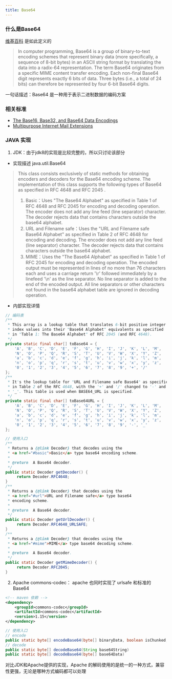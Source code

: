 ```yaml
---
title: Base64
---
```

### 什么是Base64
[维基百科](https://en.wikipedia.org/wiki/Base64) 是如此定义的
>  In computer programming, Base64 is a group of binary-to-text encoding schemes that represent binary data (more specifically, a sequence of 8-bit bytes) in an ASCII string format by translating the data into a radix-64 representation. The term Base64 originates from a specific MIME content transfer encoding. Each non-final Base64 digit represents exactly 6 bits of data. Three bytes (i.e., a total of 24 bits) can therefore be represented by four 6-bit Base64 digits.


一句话描述：Base64 是一种用于表示二进制数据的编码方案


### 相关标准
- [The Base16, Base32, and Base64 Data Encodings](https://www.ietf.org/rfc/rfc4648.txt)
- [Multipurpose Internet Mail Extensions](https://www.ietf.org/rfc/rfc2045.txt)


### JAVA 实现
1. JDK：由于jdk8的实现是比较完整的，所以只讨论该部分

- 实现描述 java.util.Base64
> This class consists exclusively of static methods for obtaining encoders and decoders for the Base64 encoding scheme. The implementation of this class supports the following types of Base64 as specified in RFC 4648  and RFC 2045 .
> 1. Basic：Uses "The Base64 Alphabet" as specified in Table 1 of RFC 4648 and RFC 2045 for encoding and decoding operation. The encoder does not add any line feed (line separator) character. The decoder rejects data that contains characters outside the base64 alphabet.
> 2. URL and Filename safe：Uses the "URL and Filename safe Base64 Alphabet" as specified in Table 2 of RFC 4648 for encoding and decoding. The encoder does not add any line feed (line separator) character. The decoder rejects data that contains characters outside the base64 alphabet.
> 3. MIME：Uses the "The Base64 Alphabet" as specified in Table 1 of RFC 2045 for encoding and decoding operation. The encoded output must be represented in lines of no more than 76 characters each and uses a carriage return '\r' followed immediately by a linefeed '\n' as the line separator. No line separator is added to the end of the encoded output. All line separators or other characters not found in the base64 alphabet table are ignored in decoding operation.

- 内部实现详情
``` JAVA
// 编码表
/**
 * This array is a lookup table that translates 6-bit positive integer
 * index values into their "Base64 Alphabet" equivalents as specified
 * in "Table 1: The Base64 Alphabet" of RFC 2045 (and RFC 4648).
 */
private static final char[] toBase64 = {
    'A', 'B', 'C', 'D', 'E', 'F', 'G', 'H', 'I', 'J', 'K', 'L', 'M',
    'N', 'O', 'P', 'Q', 'R', 'S', 'T', 'U', 'V', 'W', 'X', 'Y', 'Z',
    'a', 'b', 'c', 'd', 'e', 'f', 'g', 'h', 'i', 'j', 'k', 'l', 'm',
    'n', 'o', 'p', 'q', 'r', 's', 't', 'u', 'v', 'w', 'x', 'y', 'z',
    '0', '1', '2', '3', '4', '5', '6', '7', '8', '9', '+', '/'
};
/**
 * It's the lookup table for "URL and Filename safe Base64" as specified
 * in Table 2 of the RFC 4648, with the '+' and '/' changed to '-' and
 * '_'. This table is used when BASE64_URL is specified.
 */
private static final char[] toBase64URL = {
    'A', 'B', 'C', 'D', 'E', 'F', 'G', 'H', 'I', 'J', 'K', 'L', 'M',
    'N', 'O', 'P', 'Q', 'R', 'S', 'T', 'U', 'V', 'W', 'X', 'Y', 'Z',
    'a', 'b', 'c', 'd', 'e', 'f', 'g', 'h', 'i', 'j', 'k', 'l', 'm',
    'n', 'o', 'p', 'q', 'r', 's', 't', 'u', 'v', 'w', 'x', 'y', 'z',
    '0', '1', '2', '3', '4', '5', '6', '7', '8', '9', '-', '_'
};

// 使用入口
/**
 * Returns a {@link Decoder} that decodes using the
 * <a href="#basic">Basic</a> type base64 encoding scheme.
 *
 * @return  A Base64 decoder.
 */
public static Decoder getDecoder() {
     return Decoder.RFC4648;
}
/**
 * Returns a {@link Decoder} that decodes using the
 * <a href="#url">URL and Filename safe</a> type base64
 * encoding scheme.
 *
 * @return  A Base64 decoder.
 */
public static Decoder getUrlDecoder() {
     return Decoder.RFC4648_URLSAFE;
}
/**
 * Returns a {@link Decoder} that decodes using the
 * <a href="#mime">MIME</a> type base64 decoding scheme.
 *
 * @return  A Base64 decoder.
 */
public static Decoder getMimeDecoder() {
     return Decoder.RFC2045;
}
```

2. Apache commons-codec： apache 也同时实现了 urlsafe 和标准的 Base64
``` xml
<!-- maven 依赖 -->
<dependency>
    <groupId>commons-codec</groupId>
    <artifactId>commons-codec</artifactId>
    <version>1.15</version>
</dependency>
```
``` JAVA
// 使用入口
// encode
public static byte[] encodeBase64(byte[] binaryData, boolean isChunked, boolean urlSafe)
// decode
public static byte[] decodeBase64(String base64String)
public static byte[] decodeBase64(byte[] base64Data)
```

对比JDK和Apache提供的实现，Apache 的解码使用的是统一的一种方式，兼容性更强，无论是哪种方式编码都可以处理